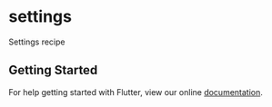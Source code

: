 # settings

Settings recipe

## Getting Started

For help getting started with Flutter, view our online
[documentation](https://flutter.io/).
